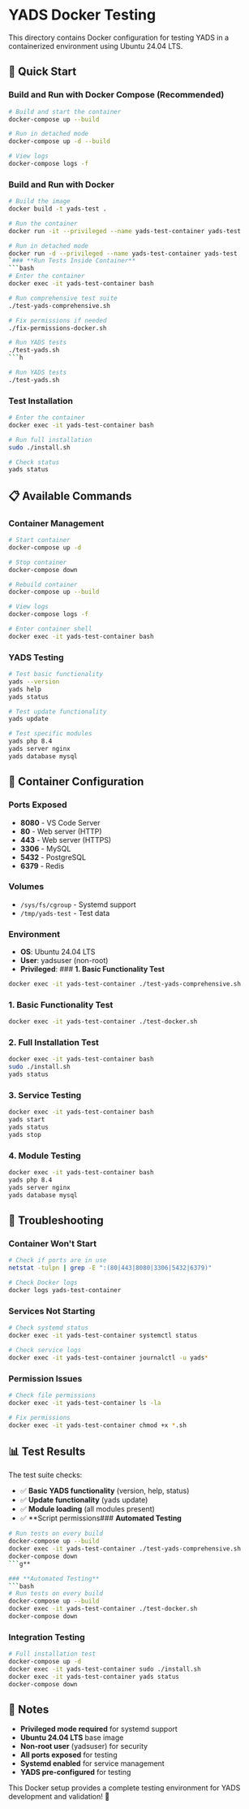 # YADS Docker Testing

This directory contains Docker configuration for testing YADS in a containerized environment using Ubuntu 24.04 LTS.

## 🐳 **Quick Start**

### **Build and Run with Docker Compose (Recommended)**
```bash
# Build and start the container
docker-compose up --build

# Run in detached mode
docker-compose up -d --build

# View logs
docker-compose logs -f
```

### **Build and Run with Docker**
```bash
# Build the image
docker build -t yads-test .

# Run the container
docker run -it --privileged --name yads-test-container yads-test

# Run in detached mode
docker run -d --privileged --name yads-test-container yads-test
`### **Run Tests Inside Container**
```bash
# Enter the container
docker exec -it yads-test-container bash

# Run comprehensive test suite
./test-yads-comprehensive.sh

# Fix permissions if needed
./fix-permissions-docker.sh

# Run YADS tests
./test-yads.sh
```h

# Run YADS tests
./test-yads.sh
```

### **Test Installation**
```bash
# Enter the container
docker exec -it yads-test-container bash

# Run full installation
sudo ./install.sh

# Check status
yads status
```

## 📋 **Available Commands**

### **Container Management**
```bash
# Start container
docker-compose up -d

# Stop container
docker-compose down

# Rebuild container
docker-compose up --build

# View logs
docker-compose logs -f

# Enter container shell
docker exec -it yads-test-container bash
```

### **YADS Testing**
```bash
# Test basic functionality
yads --version
yads help
yads status

# Test update functionality
yads update

# Test specific modules
yads php 8.4
yads server nginx
yads database mysql
```

## 🔧 **Container Configuration**

### **Ports Exposed**
- **8080** - VS Code Server
- **80** - Web server (HTTP)
- **443** - Web server (HTTPS)
- **3306** - MySQL
- **5432** - PostgreSQL
- **6379** - Redis

### **Volumes**
- `/sys/fs/cgroup` - Systemd support
- `/tmp/yads-test` - Test data

### **Environment**
- **OS**: Ubuntu 24.04 LTS
- **User**: yadsuser (non-root)
- **Privileged**: ### **1. Basic Functionality Test**
```bash
docker exec -it yads-test-container ./test-yads-comprehensive.sh
```

### **1. Basic Functionality Test**
```bash
docker exec -it yads-test-container ./test-docker.sh
```

### **2. Full Installation Test**
```bash
docker exec -it yads-test-container bash
sudo ./install.sh
yads status
```

### **3. Service Testing**
```bash
docker exec -it yads-test-container bash
yads start
yads status
yads stop
```

### **4. Module Testing**
```bash
docker exec -it yads-test-container bash
yads php 8.4
yads server nginx
yads database mysql
```

## 🐛 **Troubleshooting**

### **Container Won't Start**
```bash
# Check if ports are in use
netstat -tulpn | grep -E ":(80|443|8080|3306|5432|6379)"

# Check Docker logs
docker logs yads-test-container
```

### **Services Not Starting**
```bash
# Check systemd status
docker exec -it yads-test-container systemctl status

# Check service logs
docker exec -it yads-test-container journalctl -u yads*
```

### **Permission Issues**
```bash
# Check file permissions
docker exec -it yads-test-container ls -la

# Fix permissions
docker exec -it yads-test-container chmod +x *.sh
```

## 📊 **Test Results**

The test suite checks:
- ✅ **Basic YADS functionality** (version, help, status)
- ✅ **Update functionality** (yads update)
- ✅ **Module loading** (all modules present)
- ✅ **Script permissions### **Automated Testing**
```bash
# Run tests on every build
docker-compose up --build
docker exec -it yads-test-container ./test-yads-comprehensive.sh
docker-compose down
```g**

### **Automated Testing**
```bash
# Run tests on every build
docker-compose up --build
docker exec -it yads-test-container ./test-docker.sh
docker-compose down
```

### **Integration Testing**
```bash
# Full installation test
docker-compose up -d
docker exec -it yads-test-container sudo ./install.sh
docker exec -it yads-test-container yads status
docker-compose down
```

## 📝 **Notes**

- **Privileged mode required** for systemd support
- **Ubuntu 24.04 LTS** base image
- **Non-root user** (yadsuser) for security
- **All ports exposed** for testing
- **Systemd enabled** for service management
- **YADS pre-configured** for testing

This Docker setup provides a complete testing environment for YADS development and validation! 🎉
